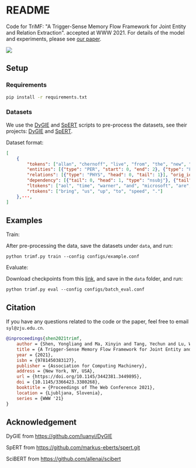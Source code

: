 # README
Code for TriMF: "A Trigger-Sense Memory Flow Framework for Joint Entity and Relation Extraction". accepted at WWW 2021. For details of the model and experiments, please see [our paper](https://camps.aptaracorp.com/ACM_PMS/PMS/ACM/WWW21/110/42842ead-6b1a-11eb-8d84-166a08e17233/OUT/www21-110.pdf).

![](./assets/overview.png)

## Setup
### Requirements

```bash
pip install -r requirements.txt
```

### Datasets

We use the [DyGIE](https://arxiv.org/pdf/1904.03296.pdf) and [SpERT](https://arxiv.org/pdf/1909.07755.pdf) scripts to pre-process the datasets, see their projects: [DyGIE](https://github.com/luanyi/DyGIE/tree/master/preprocessing) and [SpERT](https://github.com/markus-eberts/spert.git).

Dataset format:

```json
[
    {
        "tokens": ["allan", "chernoff", "live", "from", "the", "new", "york", "stock", "exchange", "with", "more", "."], 
        "entities": [{"type": "PER", "start": 0, "end": 2}, {"type": "FAC", "start": 5, "end": 9}], 
        "relations": [{"type": "PHYS", "head": 0, "tail": 1}], "orig_id": "CNN_ENG_20030530_130025.12-4", 
        "dependency": [{"tail": 0, "head": 1, "type": "nsubj"}, {"tail": 1, "head": 1, "type": "ROOT"}, {"tail": 2, "head": 1, "type": "advmod"}, {"tail": 3, "head": 2, "type": "prep"}, {"tail": 4, "head": 8, "type": "det"}, {"tail": 5, "head": 8, "type": "amod"}, {"tail": 6, "head": 7, "type": "compound"}, {"tail": 7, "head": 8, "type": "compound"}, {"tail": 8, "head": 3, "type": "pobj"}, {"tail": 9, "head": 1, "type": "prep"}, {"tail": 10, "head": 9, "type": "pobj"}, {"tail": 11, "head": 1, "type": "punct"}], 
        "ltokens": ["aol", "time", "warner", "and", "microsoft", "are", "burying", "the", "hatchet", "."], 
        "rtokens": ["bring", "us", "up", "to", "speed", "."]
    },···,
]
```

## Examples

Train:

After pre-processing the data, save the datasets under `data`, and run:

```
python trimf.py train --config configs/example.conf
```

Evaluate:

Download checkpoints from this [link](https://drive.google.com/drive/folders/140PqTY417t3wpUYa3Yj-taGsorH5VChV?usp=sharing), and save in the `data` folder, and run:

```
python trimf.py eval --config configs/batch_eval.conf
```
## Citation
If you have any questions related to the code or the paper, feel free to email `syl@zju.edu.cn`.

```bibtex
@inproceedings{shen2021trimf,
    author = {Shen, Yongliang and Ma, Xinyin and Tang, Yechun and Lu, Weiming},
    title = {A Trigger-Sense Memory Flow Framework for Joint Entity and Relation Extraction},
    year = {2021},
    isbn = {9781450383127},
    publisher = {Association for Computing Machinery},
    address = {New York, NY, USA},
    url = {https://doi.org/10.1145/3442381.3449895},
    doi = {10.1145/3366423.3380268},
    booktitle = {Proceedings of The Web Conference 2021},
    location = {Ljubljana, Slovenia},
    series = {WWW '21}
}
```

## Acknowledgement

DyGIE from https://github.com/luanyi/DyGIE

SpERT from https://github.com/markus-eberts/spert.git

SciBERT from https://github.com/allenai/scibert
